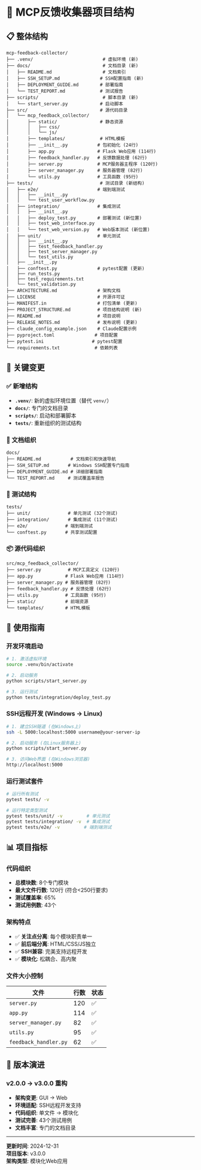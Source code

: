 # 📁 MCP反馈收集器项目结构

## 📋 整体结构

```
mcp-feedback-collector/
├── .venv/                          # 虚拟环境 (新)
├── docs/                           # 文档目录 (新)
│   ├── README.md                   # 文档索引
│   ├── SSH_SETUP.md               # SSH配置指南 (新)
│   ├── DEPLOYMENT_GUIDE.md        # 部署指南
│   └── TEST_REPORT.md             # 测试报告
├── scripts/                        # 脚本目录 (新)
│   └── start_server.py            # 启动脚本
├── src/                           # 源代码目录
│   └── mcp_feedback_collector/
│       ├── static/                # 静态资源
│       │   ├── css/
│       │   └── js/
│       ├── templates/             # HTML模板
│       ├── __init__.py           # 包初始化 (24行)
│       ├── app.py                # Flask Web应用 (114行)
│       ├── feedback_handler.py   # 反馈数据处理 (62行)
│       ├── server.py             # MCP服务器主程序 (120行)
│       ├── server_manager.py     # 服务器管理 (82行)
│       └── utils.py              # 工具函数 (95行)
├── tests/                         # 测试目录 (新结构)
│   ├── e2e/                      # 端到端测试
│   │   ├── __init__.py
│   │   └── test_user_workflow.py
│   ├── integration/              # 集成测试
│   │   ├── __init__.py
│   │   ├── deploy_test.py        # 部署测试 (新位置)
│   │   ├── test_web_interface.py
│   │   └── test_web_version.py   # Web版本测试 (新位置)
│   ├── unit/                     # 单元测试
│   │   ├── __init__.py
│   │   ├── test_feedback_handler.py
│   │   ├── test_server_manager.py
│   │   └── test_utils.py
│   ├── __init__.py
│   ├── conftest.py               # pytest配置 (更新)
│   ├── run_tests.py
│   ├── test_requirements.txt
│   └── test_validation.py
├── ARCHITECTURE.md               # 架构文档
├── LICENSE                       # 开源许可证
├── MANIFEST.in                   # 打包清单 (更新)
├── PROJECT_STRUCTURE.md          # 项目结构说明 (新)
├── README.md                     # 项目说明
├── RELEASE_NOTES.md              # 发布说明 (更新)
├── claude_config_example.json    # Claude配置示例
├── pyproject.toml               # 项目配置
├── pytest.ini                  # pytest配置
└── requirements.txt             # 依赖列表
```

## 🔧 关键变更

### ✅ 新增结构
- **`.venv/`**: 新的虚拟环境位置（替代 `venv/`）
- **`docs/`**: 专门的文档目录
- **`scripts/`**: 启动和部署脚本
- **`tests/`**: 重新组织的测试结构

### 📝 文档组织
```
docs/
├── README.md           # 文档索引和快速导航
├── SSH_SETUP.md       # Windows SSH配置专门指南
├── DEPLOYMENT_GUIDE.md # 详细部署指南
└── TEST_REPORT.md     # 测试覆盖率报告
```

### 🧪 测试结构
```
tests/
├── unit/              # 单元测试 (32个测试)
├── integration/       # 集成测试 (11个测试)
├── e2e/              # 端到端测试
└── conftest.py       # 共享测试配置
```

### 📦 源代码组织
```
src/mcp_feedback_collector/
├── server.py          # MCP工具定义 (120行)
├── app.py            # Flask Web应用 (114行)
├── server_manager.py # 服务器管理 (82行)
├── feedback_handler.py # 反馈处理 (62行)
├── utils.py          # 工具函数 (95行)
├── static/           # 前端资源
└── templates/        # HTML模板
```

## 🎯 使用指南

### 开发环境启动
```bash
# 1. 激活虚拟环境
source .venv/bin/activate

# 2. 启动服务
python scripts/start_server.py

# 3. 运行测试
python tests/integration/deploy_test.py
```

### SSH远程开发 (Windows → Linux)
```bash
# 1. 建立SSH隧道 (在Windows上)
ssh -L 5000:localhost:5000 username@your-server-ip

# 2. 启动服务 (在Linux服务器上)
python scripts/start_server.py

# 3. 访问Web界面 (在Windows浏览器)
http://localhost:5000
```

### 运行测试套件
```bash
# 运行所有测试
pytest tests/ -v

# 运行特定类型测试
pytest tests/unit/ -v         # 单元测试
pytest tests/integration/ -v  # 集成测试
pytest tests/e2e/ -v         # 端到端测试
```

## 📊 项目指标

### 代码组织
- **总模块数**: 8个专门模块
- **最大文件行数**: 120行 (符合<250行要求)
- **测试覆盖率**: 65%
- **测试用例数**: 43个

### 架构特点
- ✅ **关注点分离**: 每个模块职责单一
- ✅ **前后端分离**: HTML/CSS/JS独立
- ✅ **SSH兼容**: 完美支持远程开发
- ✅ **模块化**: 松耦合、高内聚

### 文件大小控制
| 文件 | 行数 | 状态 |
|------|------|------|
| `server.py` | 120 | ✅ |
| `app.py` | 114 | ✅ |
| `server_manager.py` | 82 | ✅ |
| `utils.py` | 95 | ✅ |
| `feedback_handler.py` | 62 | ✅ |

## 🔄 版本演进

### v2.0.0 → v3.0.0 重构
- **架构变更**: GUI → Web
- **环境适配**: SSH远程开发支持
- **代码组织**: 单文件 → 模块化
- **测试完善**: 43个测试用例
- **文档丰富**: 专门的文档目录

---

**更新时间**: 2024-12-31  
**项目版本**: v3.0.0  
**架构类型**: 模块化Web应用 